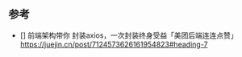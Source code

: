 ## 参考
- [] 前端架构带你 封装axios，一次封装终身受益「美团后端连连点赞」
     https://juejin.cn/post/7124573626161954823#heading-7
